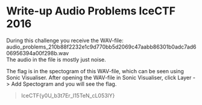 # Write-up Audio Problems IceCTF 2016

During this challenge you receive the WAV-file: audio_problems_210b88f2232e1c9d770bb5d2069c47aabb86301b0adc7ad606956394a00f298b.wav <br/>
The audio in the file is mostly just noise.

The flag is in the spectogram of this WAV-file, which can be seen using Sonic Visualiser. After opening the WAV-file in Sonic Visualiser, click Layer -> Add Spectogram and you will see the flag.

> IceCTF{y0U_b3t7Er_l15TeN_cL053lY}
